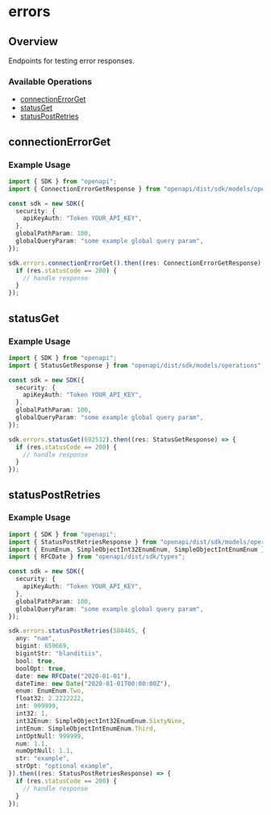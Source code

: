 # errors

## Overview

Endpoints for testing error responses.

### Available Operations

* [connectionErrorGet](#connectionerrorget)
* [statusGet](#statusget)
* [statusPostRetries](#statuspostretries)

## connectionErrorGet

### Example Usage

```typescript
import { SDK } from "openapi";
import { ConnectionErrorGetResponse } from "openapi/dist/sdk/models/operations";

const sdk = new SDK({
  security: {
    apiKeyAuth: "Token YOUR_API_KEY",
  },
  globalPathParam: 100,
  globalQueryParam: "some example global query param",
});

sdk.errors.connectionErrorGet().then((res: ConnectionErrorGetResponse) => {
  if (res.statusCode == 200) {
    // handle response
  }
});
```

## statusGet

### Example Usage

```typescript
import { SDK } from "openapi";
import { StatusGetResponse } from "openapi/dist/sdk/models/operations";

const sdk = new SDK({
  security: {
    apiKeyAuth: "Token YOUR_API_KEY",
  },
  globalPathParam: 100,
  globalQueryParam: "some example global query param",
});

sdk.errors.statusGet(692532).then((res: StatusGetResponse) => {
  if (res.statusCode == 200) {
    // handle response
  }
});
```

## statusPostRetries

### Example Usage

```typescript
import { SDK } from "openapi";
import { StatusPostRetriesResponse } from "openapi/dist/sdk/models/operations";
import { EnumEnum, SimpleObjectInt32EnumEnum, SimpleObjectIntEnumEnum } from "openapi/dist/sdk/models/shared";
import { RFCDate } from "openapi/dist/sdk/types";

const sdk = new SDK({
  security: {
    apiKeyAuth: "Token YOUR_API_KEY",
  },
  globalPathParam: 100,
  globalQueryParam: "some example global query param",
});

sdk.errors.statusPostRetries(588465, {
  any: "nam",
  bigint: 659669,
  bigintStr: "blanditiis",
  bool: true,
  boolOpt: true,
  date: new RFCDate("2020-01-01"),
  dateTime: new Date("2020-01-01T00:00:00Z"),
  enum: EnumEnum.Two,
  float32: 2.2222222,
  int: 999999,
  int32: 1,
  int32Enum: SimpleObjectInt32EnumEnum.SixtyNine,
  intEnum: SimpleObjectIntEnumEnum.Third,
  intOptNull: 999999,
  num: 1.1,
  numOptNull: 1.1,
  str: "example",
  strOpt: "optional example",
}).then((res: StatusPostRetriesResponse) => {
  if (res.statusCode == 200) {
    // handle response
  }
});
```
